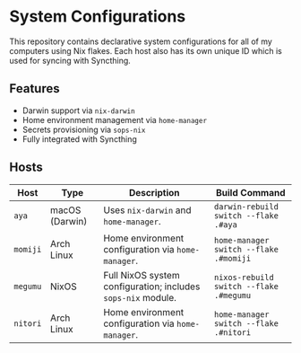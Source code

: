 # System Configurations

This repository contains declarative system configurations for all of my
computers using Nix flakes. Each host also has its own unique ID which is used
for syncing with Syncthing.

## Features

- Darwin support via `nix-darwin`
- Home environment management via `home-manager`
- Secrets provisioning via `sops-nix`
- Fully integrated with Syncthing

## Hosts

| Host     | Type           | Description                                                    | Build Command                           |
| -------- | -------------- | -------------------------------------------------------------- | --------------------------------------- |
| `aya`    | macOS (Darwin) | Uses `nix-darwin` and `home-manager`.                          | `darwin-rebuild switch --flake .#aya`   |
| `momiji` | Arch Linux     | Home environment configuration via `home-manager`.             | `home-manager switch --flake .#momiji`  |
| `megumu` | NixOS          | Full NixOS system configuration; includes `sops-nix` module.   | `nixos-rebuild switch --flake .#megumu` |
| `nitori` | Arch Linux     | Home environment configuration via `home-manager`.             | `home-manager switch --flake .#nitori`  |
